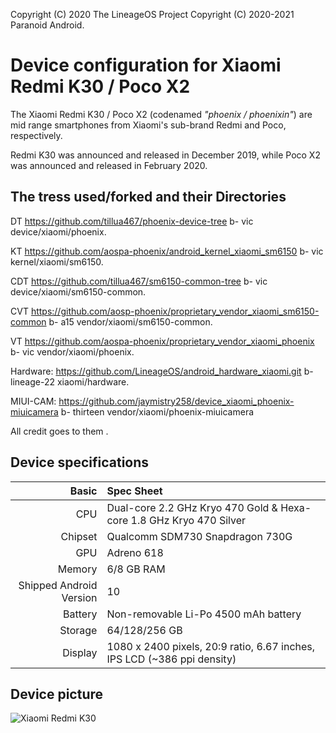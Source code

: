 Copyright (C) 2020 The LineageOS Project
Copyright (C) 2020-2021 Paranoid Android.

Device configuration for Xiaomi Redmi K30 / Poco X2
=========================================

The Xiaomi Redmi K30 / Poco X2 (codenamed _"phoenix / phoenixin"_) are mid range smartphones from Xiaomi's sub-brand Redmi and Poco, respectively.

Redmi K30 was announced and released in December 2019, while Poco X2 was announced and released in February 2020.

## The tress used/forked and their Directories 

DT https://github.com/tillua467/phoenix-device-tree b- vic device/xiaomi/phoenix.

KT https://github.com/aospa-phoenix/android_kernel_xiaomi_sm6150 b- vic kernel/xiaomi/sm6150.

CDT https://github.com/tillua467/sm6150-common-tree b- vic device/xiaomi/sm6150-common.

CVT https://github.com/aosp-phoenix/proprietary_vendor_xiaomi_sm6150-common b- a15 vendor/xiaomi/sm6150-common.

VT https://github.com/aospa-phoenix/proprietary_vendor_xiaomi_phoenix b- vic vendor/xiaomi/phoenix.

Hardware: https://github.com/LineageOS/android_hardware_xiaomi.git b- lineage-22 xiaomi/hardware.

MIUI-CAM: https://github.com/jaymistry258/device_xiaomi_phoenix-miuicamera b- thirteen vendor/xiaomi/phoenix-miuicamera

All credit goes to them .

## Device specifications

Basic   | Spec Sheet
-------:|:-------------------------
CPU     | Dual-core 2.2 GHz Kryo 470 Gold & Hexa-core 1.8 GHz Kryo 470 Silver
Chipset | Qualcomm SDM730 Snapdragon 730G
GPU     | Adreno 618
Memory  | 6/8 GB RAM
Shipped Android Version | 10
Battery | Non-removable Li-Po 4500 mAh battery
Storage | 64/128/256 GB
Display | 1080 x 2400 pixels, 20:9 ratio, 6.67 inches, IPS LCD (~386 ppi density)

## Device picture

![Xiaomi Redmi K30](https://xiaomi-mi.com/uploads/CatalogueImage/redmi-k30%20(10)_17912_1577645087.jpg "Xiaomi Redmi K30 in blue")


